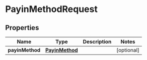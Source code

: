 
# PayinMethodRequest

## Properties
Name | Type | Description | Notes
------------ | ------------- | ------------- | -------------
**payinMethod** | [**PayinMethod**](PayinMethod.md) |  |  [optional]



